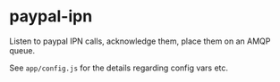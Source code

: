 # paypal-ipn

Listen to paypal IPN calls, acknowledge them, place them on an AMQP queue.

See `app/config.js` for the details regarding config vars etc.


